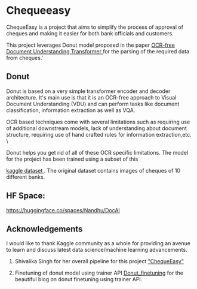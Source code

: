 # Chequeeasy

ChequeEasy is a project that aims to simplify the process of approval of cheques and making it easier for both bank officials and customers.

This project leverages Donut model proposed in the paper <a href="https://arxiv.org/abs/2111.15664/"> OCR-free Document Understanding Transformer </a> for the parsing of the required data from cheques.'

## Donut
Donut is based on a very simple transformer encoder and decoder architecture. It's main use is that it is an OCR-free approach to Visual Document Understanding (VDU) and can perform tasks like document classification, information extraction as well as VQA.


OCR based techniques come with several limitations such as requiring use of additional downstream models, lack of understanding about document structure, requiring use of hand crafted rules for information extraction,etc. \

Donut helps you get rid of all of these OCR specific limitations. The model for the project has been trained using a subset of this  

<a href="https://www.kaggle.com/datasets/medali1992/cheque-images/"> kaggle dataset </a>. The original dataset contains images of cheques of 10 different banks.

## HF Space:
https://huggingface.co/spaces/Nandhu/DocAI


## Acknowledgements

I would like to thank Kaggle community as a whole for providing an avenue to learn and discuss latest data science/machine learning advancements.

1. Shivalika Singh for her overall pipeline for this project ["ChequeEasy"](https://medium.com/@shivalikasingh95/chequeeasy-banking-with-transformers-f49fb05960d3)

2. Finetuning of donut model using trainer API [Donut_finetuning](https://www.philschmid.de/fine-tuning-donut) for the beautiful blog on donut finetuning using trainer API.
